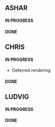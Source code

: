 ## ASHAR
#### IN PROGRESS
#### DONE

## CHRIS
#### IN PROGRESS
* Deferred rendering

#### DONE

## LUDVIG
#### IN PROGRESS
#### DONE
